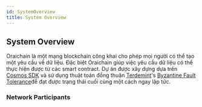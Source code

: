 ```yaml
---
id: SystemOverview
title: System Overview
---
```


## System Overview

Oraichain là một mạng blockchain công khai cho phép mọi người có thể tạo một yêu cầu về dữ liệu. Đặc biệt Oraichain giúp việc yêu cầu dữ liệu có thể thực hiện được từ các smart contract. Dự án được xây dựng dựa trên [Cosmos SDK](https://cosmos.network/)  và sử dụng thuật toán đồng thuận [Terdemint](https://tendermint.com/)'s [Byzantine Fault Tolerance](https://en.wikipedia.org/wiki/Byzantine_fault)để đạt được trạng thái cuối cùng một cách ngay lập tức.

### Network Participants
